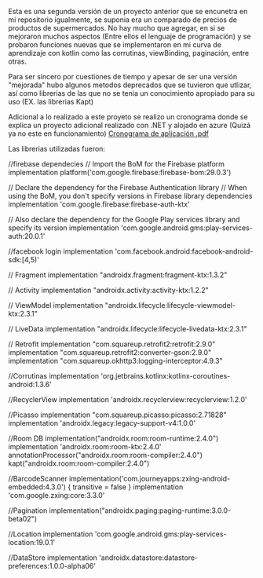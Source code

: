 Esta es una segunda versión de un proyecto anterior que se encunetra en mi repositorio igualmente, se suponia era un comparado de precios de productos de supermercados.
No hay mucho que agregar, en si se mejoraron muchos aspectos (Entre ellos el lenguaje de programación) y se probaron funciones nuevas que se implementaron en mi curva
de aprendizaje con kotlin como las corrutinas, viewBinding, paginación, entre otras.

Para ser sincero por cuestiones de tiempo y apesar de ser una versión "mejorada" hubo algunos metodos deprecados que se tuvieron que utlizar, así como librerias de las que
no se tenia un conocimiento apropiado para su uso (EX. las librerias Kapt)

Adicional a lo realizado a este proyeto se realizo un cronograma donde se explica un proyecto adicional realizado con .NET y alojado en azure (Quizá ya no este en funcionamiento)
[Cronograma de aplicación .pdf](https://github.com/BlinkAC/HunahpuV2/files/8145570/Cronograma.de.aplicacion.pdf)


Las librerias utilizadas fueron:

//firebase dependecies
// Import the BoM for the Firebase platform
implementation platform('com.google.firebase:firebase-bom:29.0.3')

// Declare the dependency for the Firebase Authentication library
// When using the BoM, you don't specify versions in Firebase library dependencies
implementation 'com.google.firebase:firebase-auth-ktx'

// Also declare the dependency for the Google Play services library and specify its version
implementation 'com.google.android.gms:play-services-auth:20.0.1'
    
//facebook login
implementation 'com.facebook.android:facebook-android-sdk:[4,5)'

// Fragment
implementation "androidx.fragment:fragment-ktx:1.3.2"

// Activity
implementation "androidx.activity:activity-ktx:1.2.2"

// ViewModel
implementation "androidx.lifecycle:lifecycle-viewmodel-ktx:2.3.1"

// LiveData
implementation "androidx.lifecycle:lifecycle-livedata-ktx:2.3.1"

// Retrofit
implementation "com.squareup.retrofit2:retrofit:2.9.0"
implementation "com.squareup.retrofit2:converter-gson:2.9.0"
implementation "com.squareup.okhttp3:logging-interceptor:4.9.3"

//Corrutinas
implementation 'org.jetbrains.kotlinx:kotlinx-coroutines-android:1.3.6'

//RecyclerView
implementation 'androidx.recyclerview:recyclerview:1.2.0'

//Picasso
implementation "com.squareup.picasso:picasso:2.71828"
implementation 'androidx.legacy:legacy-support-v4:1.0.0'

//Room DB
implementation("androidx.room:room-runtime:2.4.0")
implementation 'androidx.room:room-ktx:2.4.0'
annotationProcessor("androidx.room:room-compiler:2.4.0")
kapt("androidx.room:room-compiler:2.4.0")

//BarcodeScanner
implementation('com.journeyapps:zxing-android-embedded:4.3.0') { transitive = false }
implementation 'com.google.zxing:core:3.3.0'

//Pagination
implementation("androidx.paging:paging-runtime:3.0.0-beta02")

//Location
implementation 'com.google.android.gms:play-services-location:19.0.1'

//DataStore
implementation 'androidx.datastore:datastore-preferences:1.0.0-alpha06'

